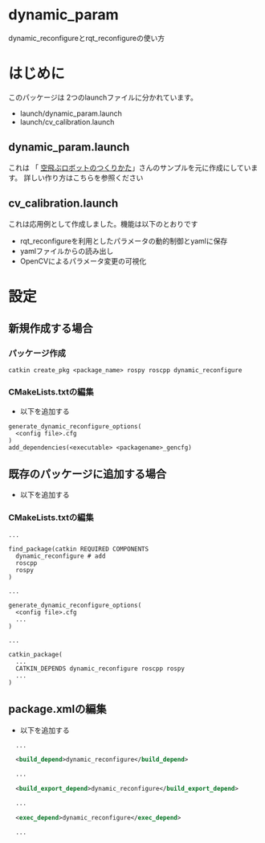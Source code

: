 # dynamic_param
dynamic_reconfigureとrqt_reconfigureの使い方

# はじめに
このパッケージは
2つのlaunchファイルに分かれています。
* launch/dynamic_param.launch
* launch/cv_calibration.launch
## dynamic_param.launch
これは
「
[空飛ぶロボットのつくりかた](http://robonchu.hatenablog.com/entry/2017/02/21/230903)」さんのサンプルを元に作成にしています。
詳しい作り方はこちらを参照ください

## cv_calibration.launch
これは応用例として作成しました。機能は以下のとおりです
* rqt_reconfigureを利用としたパラメータの動的制御とyamlに保存
* yamlファイルからの読み出し
* OpenCVによるパラメータ変更の可視化

# 設定

## 新規作成する場合
### パッケージ作成
``` ROS
catkin create_pkg <package_name> rospy roscpp dynamic_reconfigure
```
### CMakeLists.txtの編集
* 以下を追加する
```CMakeLists
generate_dynamic_reconfigure_options(
  <config file>.cfg
)
add_dependencies(<executable> <packagename>_gencfg)
```

## 既存のパッケージに追加する場合
* 以下を追加する
### CMakeLists.txtの編集
```CMakeLists
...

find_package(catkin REQUIRED COMPONENTS
  dynamic_reconfigure # add
  roscpp
  rospy
)

...

generate_dynamic_reconfigure_options(
  <config file>.cfg
  ...
)

...

catkin_package(
  ...
  CATKIN_DEPENDS dynamic_reconfigure roscpp rospy
  ...
)
```

## package.xmlの編集
* 以下を追加する
``` XML
  ...

  <build_depend>dynamic_reconfigure</build_depend>

  ...

  <build_export_depend>dynamic_reconfigure</build_export_depend>

  ...

  <exec_depend>dynamic_reconfigure</exec_depend>

  ...
```